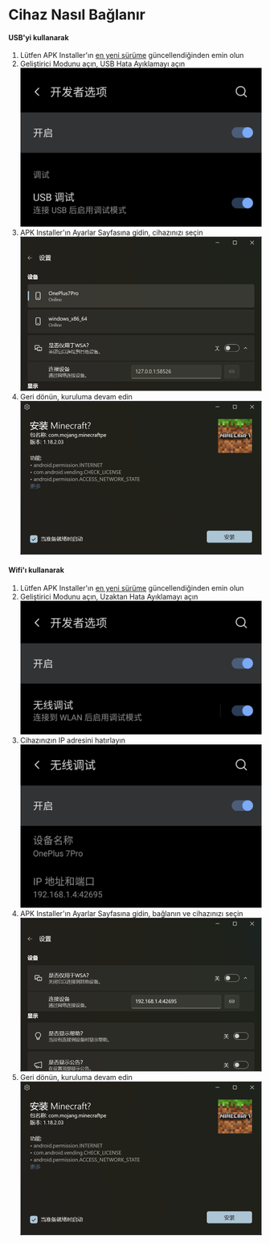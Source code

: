 # Cihaz Nasıl Bağlanır
#### USB'yi kullanarak
1. Lütfen APK Installer'ın [en yeni sürüme](https://www.microsoft.com/store/productId/9P2JFQ43FPPG "APK Installer") güncellendiğinden emin olun
2. Geliştirici Modunu açın, USB Hata Ayıklamayı açın![Geliştirici Modu](https://raw.githubusercontent.com/Paving-Base/APK-Installer/screenshots/Documents/Tutorials/How%20To%20Connect%20Device/Images/Screenshot_20221002-172252.jpg)
3. APK Installer'ın Ayarlar Sayfasına gidin, cihazınızı seçin![Ayarlar Sayfası](https://raw.githubusercontent.com/Paving-Base/APK-Installer/screenshots/Documents/Tutorials/How%20To%20Connect%20Device/Images/Snipaste_2022-10-02_17-37-30.png)
4. Geri dönün, kuruluma devam edin![Yüklemeyi Sürdür](https://raw.githubusercontent.com/Paving-Base/APK-Installer/screenshots/Documents/Tutorials/How%20To%20Connect%20Device/Images/Snipaste_2022-10-02_17-34-04.png)
#### Wifi'ı kullanarak
1. Lütfen APK Installer'ın [en yeni sürüme](https://www.microsoft.com/store/productId/9P2JFQ43FPPG "APK Installer") güncellendiğinden emin olun
2. Geliştirici Modunu açın, Uzaktan Hata Ayıklamayı açın![Geliştirici Modu](https://raw.githubusercontent.com/Paving-Base/APK-Installer/screenshots/Documents/Tutorials/How%20To%20Connect%20Device/Images/Screenshot_20221002-174001.jpg)
3. Cihazınızın IP adresini hatırlayın![IP adresleri](https://raw.githubusercontent.com/Paving-Base/APK-Installer/screenshots/Documents/Tutorials/How%20To%20Connect%20Device/Images/Screenshot_20221002-174200.jpg)
3. APK Installer'ın Ayarlar Sayfasına gidin, bağlanın ve cihazınızı seçin![Ayarlar Sayfası](https://raw.githubusercontent.com/Paving-Base/APK-Installer/screenshots/Documents/Tutorials/How%20To%20Connect%20Device/Images/Snipaste_2022-10-02_17-46-28.png)
4. Geri dönün, kuruluma devam edin![Yüklemeyi Sürdür](https://raw.githubusercontent.com/Paving-Base/APK-Installer/screenshots/Documents/Tutorials/How%20To%20Connect%20Device/Images/Snipaste_2022-10-02_17-34-04.png)
